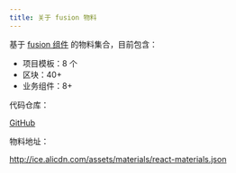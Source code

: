 ```yaml
---
title: 关于 fusion 物料
---
```


基于 [fusion 组件](https://fusion.design/pc/component/button) 的物料集合，目前包含：

- 项目模板：8 个
- 区块：40+
- 业务组件：8+

代码仓库：

[GitHub](https://github.com/alibaba-fusion/materials)

物料地址：

http://ice.alicdn.com/assets/materials/react-materials.json
